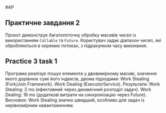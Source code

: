 # AP 
## Практичне завдання 2
Проєкт демонструє багатопоточну обробку масивів чисел із використанням `Callable` та `Future`. Користувач задає діапазон чисел, які обробляються в окремих потоках, з підрахунком часу виконання.

## Practice 3 task 1
Програма реалізує пошук елемента у двовимірному масиві, значення якого дорівнює сумі його індексів, двома підходами:
Work Stealing (Fork/Join Framework).
Work Dealing (ExecutorService).
Результати:
Work Stealing: 2 ms (ефективний через динамічний розподіл задач).
Work Dealing: 18 ms (додаткові витрати на синхронізацію через Future).
Висновок:
Work Stealing значно швидший, особливо для задач із нерівномірним навантаженням.







 
 
